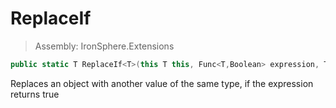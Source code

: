 ﻿

# ReplaceIf

> Assembly: IronSphere.Extensions

```csharp
public static T ReplaceIf<T>(this T this, Func<T,Boolean> expression, T output);
```

Replaces an object with another value of the same type, if the expression returns true

 